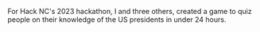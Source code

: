 For Hack NC's 2023 hackathon, I and three others, created a game to quiz people on their knowledge of the US presidents in under 24 hours.
